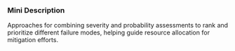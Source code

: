 ### Mini Description

Approaches for combining severity and probability assessments to rank and prioritize different failure modes, helping guide resource allocation for mitigation efforts.
